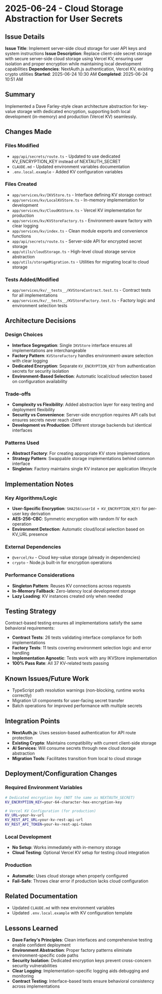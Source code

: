 # 2025-06-24 - Cloud Storage Abstraction for User Secrets

## Issue Details
**Issue Title**: Implement server-side cloud storage for user API keys and system instructions
**Issue Description**: Replace client-side secret storage with secure server-side cloud storage using Vercel KV, ensuring user isolation and proper encryption while maintaining local development capabilities
**Dependencies**: NextAuth.js authentication, Vercel KV, existing crypto utilities
**Started**: 2025-06-24 10:30 AM
**Completed**: 2025-06-24 10:51 AM

## Summary
Implemented a Dave Farley-style clean architecture abstraction for key-value storage with dedicated encryption, supporting both local development (in-memory) and production (Vercel KV) seamlessly.

## Changes Made

### Files Modified
- `app/api/secrets/route.ts` - Updated to use dedicated KV_ENCRYPTION_KEY instead of NEXTAUTH_SECRET
- `CLAUDE.md` - Updated environment variables documentation
- `.env.local.example` - Added KV configuration variables

### Files Created
- `app/services/kv/IKVStore.ts` - Interface defining KV storage contract
- `app/services/kv/LocalKVStore.ts` - In-memory implementation for development
- `app/services/kv/CloudKVStore.ts` - Vercel KV implementation for production
- `app/services/kv/KVStoreFactory.ts` - Environment-aware factory with clear logging
- `app/services/kv/index.ts` - Clean module exports and convenience functions
- `app/api/secrets/route.ts` - Server-side API for encrypted secret storage
- `app/utils/cloudStorage.ts` - High-level cloud storage service abstraction
- `app/utils/storageMigration.ts` - Utilities for migrating local to cloud storage

### Tests Added/Modified
- `app/services/kv/__tests__/KVStoreContract.test.ts` - Contract tests for all implementations
- `app/services/kv/__tests__/KVStoreFactory.test.ts` - Factory logic and environment selection tests

## Architecture Decisions

### Design Choices
- **Interface Segregation**: Single `IKVStore` interface ensures all implementations are interchangeable
- **Factory Pattern**: `KVStoreFactory` handles environment-aware selection with clear logging
- **Dedicated Encryption**: Separate `KV_ENCRYPTION_KEY` from authentication secrets for security isolation
- **Environment-Based Selection**: Automatic local/cloud selection based on configuration availability

### Trade-offs
- **Complexity vs Flexibility**: Added abstraction layer for easy testing and deployment flexibility
- **Security vs Convenience**: Server-side encryption requires API calls but ensures secrets never reach client
- **Development vs Production**: Different storage backends but identical interfaces

### Patterns Used
- **Abstract Factory**: For creating appropriate KV store implementations
- **Strategy Pattern**: Swappable storage implementations behind common interface
- **Singleton**: Factory maintains single KV instance per application lifecycle

## Implementation Notes

### Key Algorithms/Logic
- **User-Specific Encryption**: `SHA256(userId + KV_ENCRYPTION_KEY)` for per-user key derivation
- **AES-256-CBC**: Symmetric encryption with random IV for each operation
- **Environment Detection**: Automatic cloud/local selection based on KV_URL presence

### External Dependencies
- `@vercel/kv` - Cloud key-value storage (already in dependencies)
- `crypto` - Node.js built-in for encryption operations

### Performance Considerations
- **Singleton Pattern**: Reuses KV connections across requests
- **In-Memory Fallback**: Zero-latency local development storage
- **Lazy Loading**: KV instances created only when needed

## Testing Strategy
Contract-based testing ensures all implementations satisfy the same behavioral requirements:
- **Contract Tests**: 26 tests validating interface compliance for both implementations
- **Factory Tests**: 11 tests covering environment selection logic and error handling
- **Implementation Agnostic**: Tests work with any IKVStore implementation
- **100% Pass Rate**: All 37 KV-related tests passing

## Known Issues/Future Work
- TypeScript path resolution warnings (non-blocking, runtime works correctly)
- Migration UI components for user-facing secret transfer
- Batch operations for improved performance with multiple secrets

## Integration Points
- **NextAuth.js**: Uses session-based authentication for API route protection
- **Existing Crypto**: Maintains compatibility with current client-side storage
- **AI Services**: Will consume secrets through new cloud storage abstraction
- **Migration Tools**: Facilitates transition from local to cloud storage

## Deployment/Configuration Changes

### Required Environment Variables
```bash
# Dedicated encryption key (NOT the same as NEXTAUTH_SECRET)
KV_ENCRYPTION_KEY=your-64-character-hex-encryption-key

# Vercel KV Configuration (for production)
KV_URL=your-kv-url
KV_REST_API_URL=your-kv-rest-api-url  
KV_REST_API_TOKEN=your-kv-rest-api-token
```

### Local Development
- **No Setup**: Works immediately with in-memory storage
- **Cloud Testing**: Optional Vercel KV setup for testing cloud integration

### Production
- **Automatic**: Uses cloud storage when properly configured
- **Fail-Safe**: Throws clear error if production lacks cloud configuration

## Related Documentation
- Updated `CLAUDE.md` with new environment variables
- Updated `.env.local.example` with KV configuration template

## Lessons Learned
- **Dave Farley's Principles**: Clean interfaces and comprehensive testing enable confident deployment
- **Environment Abstraction**: Proper factory patterns eliminate environment-specific code paths
- **Security Isolation**: Dedicated encryption keys prevent cross-concern security vulnerabilities
- **Clear Logging**: Implementation-specific logging aids debugging and monitoring
- **Contract Testing**: Interface-based tests ensure behavioral consistency across implementations